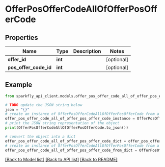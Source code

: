 # OfferPosOfferCodeAllOfOfferPosOfferCode


## Properties

Name | Type | Description | Notes
------------ | ------------- | ------------- | -------------
**offer_id** | **int** |  | [optional] 
**pos_offer_code_id** | **int** |  | [optional] 

## Example

```python
from sparkfly_api_client.models.offer_pos_offer_code_all_of_offer_pos_offer_code import OfferPosOfferCodeAllOfOfferPosOfferCode

# TODO update the JSON string below
json = "{}"
# create an instance of OfferPosOfferCodeAllOfOfferPosOfferCode from a JSON string
offer_pos_offer_code_all_of_offer_pos_offer_code_instance = OfferPosOfferCodeAllOfOfferPosOfferCode.from_json(json)
# print the JSON string representation of the object
print(OfferPosOfferCodeAllOfOfferPosOfferCode.to_json())

# convert the object into a dict
offer_pos_offer_code_all_of_offer_pos_offer_code_dict = offer_pos_offer_code_all_of_offer_pos_offer_code_instance.to_dict()
# create an instance of OfferPosOfferCodeAllOfOfferPosOfferCode from a dict
offer_pos_offer_code_all_of_offer_pos_offer_code_from_dict = OfferPosOfferCodeAllOfOfferPosOfferCode.from_dict(offer_pos_offer_code_all_of_offer_pos_offer_code_dict)
```
[[Back to Model list]](../README.md#documentation-for-models) [[Back to API list]](../README.md#documentation-for-api-endpoints) [[Back to README]](../README.md)


